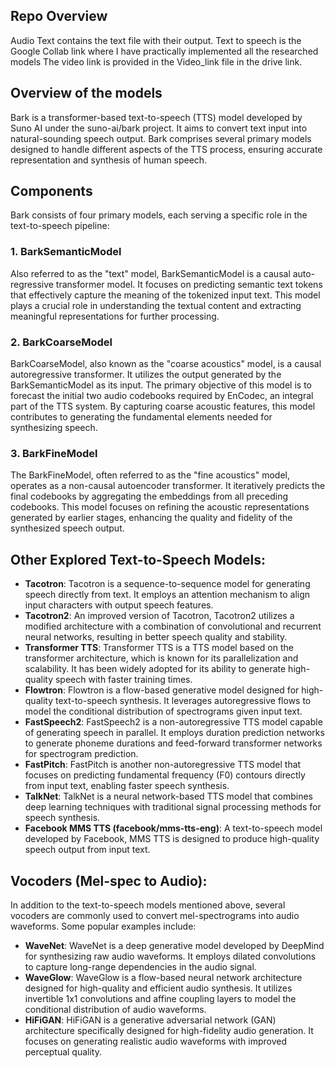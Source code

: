 ## Repo Overview

Audio Text contains the text file with their output.
Text to speech is the Google Collab link where I have practically implemented all the researched models
The video link is provided in the Video_link file in the drive link.

## Overview of the models

Bark is a transformer-based text-to-speech (TTS) model developed by Suno AI under the suno-ai/bark project. It aims to convert text input into natural-sounding speech output. Bark comprises several primary models designed to handle different aspects of the TTS process, ensuring accurate representation and synthesis of human speech.

## Components
Bark consists of four primary models, each serving a specific role in the text-to-speech pipeline:

### 1. BarkSemanticModel
Also referred to as the "text" model, BarkSemanticModel is a causal auto-regressive transformer model. It focuses on predicting semantic text tokens that effectively capture the meaning of the tokenized input text. This model plays a crucial role in understanding the textual content and extracting meaningful representations for further processing.

### 2. BarkCoarseModel
BarkCoarseModel, also known as the "coarse acoustics" model, is a causal autoregressive transformer. It utilizes the output generated by the BarkSemanticModel as its input. The primary objective of this model is to forecast the initial two audio codebooks required by EnCodec, an integral part of the TTS system. By capturing coarse acoustic features, this model contributes to generating the fundamental elements needed for synthesizing speech.

### 3. BarkFineModel
The BarkFineModel, often referred to as the "fine acoustics" model, operates as a non-causal autoencoder transformer. It iteratively predicts the final codebooks by aggregating the embeddings from all preceding codebooks. This model focuses on refining the acoustic representations generated by earlier stages, enhancing the quality and fidelity of the synthesized speech output.

## Other Explored Text-to-Speech Models:
- **Tacotron**: Tacotron is a sequence-to-sequence model for generating speech directly from text. It employs an attention mechanism to align input characters with output speech features.
- **Tacotron2**: An improved version of Tacotron, Tacotron2 utilizes a modified architecture with a combination of convolutional and recurrent neural networks, resulting in better speech quality and stability.
- **Transformer TTS**: Transformer TTS is a TTS model based on the transformer architecture, which is known for its parallelization and scalability. It has been widely adopted for its ability to generate high-quality speech with faster training times.
- **Flowtron**: Flowtron is a flow-based generative model designed for high-quality text-to-speech synthesis. It leverages autoregressive flows to model the conditional distribution of spectrograms given input text.
- **FastSpeech2**: FastSpeech2 is a non-autoregressive TTS model capable of generating speech in parallel. It employs duration prediction networks to generate phoneme durations and feed-forward transformer networks for spectrogram prediction.
- **FastPitch**: FastPitch is another non-autoregressive TTS model that focuses on predicting fundamental frequency (F0) contours directly from input text, enabling faster speech synthesis.
- **TalkNet**: TalkNet is a neural network-based TTS model that combines deep learning techniques with traditional signal processing methods for speech synthesis.
- **Facebook MMS TTS (facebook/mms-tts-eng)**: A text-to-speech model developed by Facebook, MMS TTS is designed to produce high-quality speech output from input text.

## Vocoders (Mel-spec to Audio):
In addition to the text-to-speech models mentioned above, several vocoders are commonly used to convert mel-spectrograms into audio waveforms. Some popular examples include:

- **WaveNet**: WaveNet is a deep generative model developed by DeepMind for synthesizing raw audio waveforms. It employs dilated convolutions to capture long-range dependencies in the audio signal.
- **WaveGlow**: WaveGlow is a flow-based neural network architecture designed for high-quality and efficient audio synthesis. It utilizes invertible 1x1 convolutions and affine coupling layers to model the conditional distribution of audio waveforms.
- **HiFiGAN**: HiFiGAN is a generative adversarial network (GAN) architecture specifically designed for high-fidelity audio generation. It focuses on generating realistic audio waveforms with improved perceptual quality.
